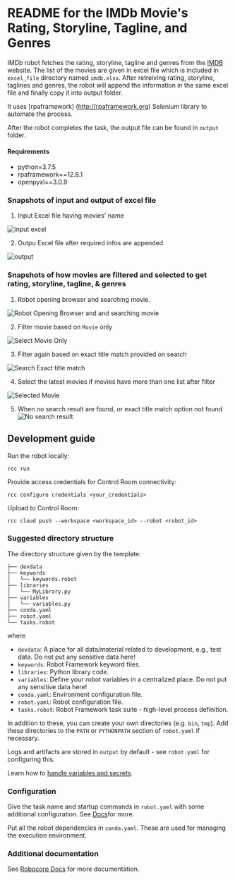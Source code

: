 # README for the IMDb Movie's Rating, Storyline, Tagline, and Genres

IMDb robot fetches the rating, storyline, tagline and genres from the [IMDB](https://imdb.com) website. The list of the movies are given in excel file which is included in `excel_file` directory named `imdb.xlsx`. After retreiving rating, storyline, taglines and genres, the robot will append the information in the same excel file and finally copy it into output folder.

It uses [rpaframework] (http://rpaframework.org) Selenium library to automate the process.

After the robot completes the task, the output file can be found in `output` folder.


#### Requirements

- python=3.7.5
- rpaframework==12.8.1
- openpyxl==3.0.9

### Snapshots of input and output of excel file

1. Input Excel file having movies' name

![input excel](https://github.com/QuickfoxConsulting/quickrpa/blob/bhuwan/imdb_search/assets/images/input.png)

2. Outpu Excel file after required infos are appended

![output](https://github.com/QuickfoxConsulting/quickrpa/blob/bhuwan/imdb_search/assets/images/output.png)

### Snapshots of how movies are filtered and selected to get rating, storyline, tagline, & genres

1. Robot opening browser and searching movie.

![Robot Opening Browser and and searching movie](https://github.com/QuickfoxConsulting/quickrpa/blob/bhuwan/imdb_search/assets/images/1.png)

2. Filter movie based on `Movie` only

![Select Movie Only](https://github.com/QuickfoxConsulting/quickrpa/blob/bhuwan/imdb_search/assets/images/2.png)

3. Filter again based on exact title match provided on search

![Search Exact title match](https://github.com/QuickfoxConsulting/quickrpa/blob/bhuwan/imdb_search/assets/images/3.png)

4. Select the latest movies if movies have more than one list after filter

![Selected Movie](https://github.com/QuickfoxConsulting/quickrpa/blob/bhuwan/imdb_search/assets/images/4.png)

5. When no search result are found, or exact title match option not found
![No search result](https://github.com/QuickfoxConsulting/quickrpa/blob/bhuwan/imdb_search/assets/images/5.png)


## Development guide

Run the robot locally:

```
rcc run
```

Provide access credentials for Control Room connectivity:

```
rcc configure credentials <your_credentials>
```

Upload to Control Room:

```
rcc cloud push --workspace <workspace_id> --robot <robot_id>
```

### Suggested directory structure

The directory structure given by the template:

```
├── devdata
├── keywords
│   └── keywords.robot
├── libraries
│   └── MyLibrary.py
├── variables
│   └── variables.py
├── conda.yaml
├── robot.yaml
└── tasks.robot
```

where

- `devdata`: A place for all data/material related to development, e.g., test data. Do not put any sensitive data here!
- `keywords`: Robot Framework keyword files.
- `libraries`: Python library code.
- `variables`: Define your robot variables in a centralized place. Do not put any sensitive data here!
- `conda.yaml`: Environment configuration file.
- `robot.yaml`: Robot configuration file.
- `tasks.robot`: Robot Framework task suite - high-level process definition.

In addition to these, you can create your own directories (e.g. `bin`, `tmp`). Add these directories to the `PATH` or `PYTHONPATH` section of `robot.yaml` if necessary.

Logs and artifacts are stored in `output` by default - see `robot.yaml` for configuring this.

Learn how to [handle variables and secrets](https://robocorp.com/docs/development-guide/variables-and-secrets/secret-management).

### Configuration

Give the task name and startup commands in `robot.yaml` with some additional configuration. See [Docs](https://robocorp.com/docs/setup/robot-structure#robot-configuration-file-robot-yaml)for more.

Put all the robot dependencies in `conda.yaml`. These are used for managing the execution environment.

### Additional documentation

See [Robocorp Docs](https://robocorp.com/docs/) for more documentation.
